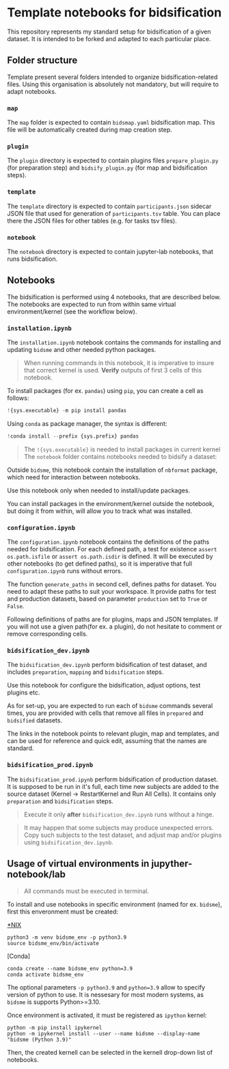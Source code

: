 # Template notebooks for bidsification

This repository represents my standard setup for bidsification of a given dataset.
It is intended to be forked and adapted to each particular place.


## Folder structure

Template present several folders intended to organize bidsification-related files.
Using this organisation is absolutely not mandatory, but will require to adapt
notebooks.

### `map`

The `map` folder is expected to contain `bidsmap.yaml` bidsification map.
This file will be automatically created during map creation step.

### `plugin`

The `plugin` directory is expected to contain plugins files `prepare_plugin.py`
(for preparation step) and `bidsify_plugin.py` (for map and bidsification steps).

### `template`

The `template` directory is expected to contain `participants.json` sidecar JSON
file that used for generation of `participants.tsv` table.
You can place there the JSON files for other tables (e.g. for tasks tsv files).

### `notebook`

The `notebook` directory is expected to contain jupyter-lab notebooks, that runs
bidsification.


## Notebooks

The bidsification is performed using 4 notebooks, that are described below.
The notebooks are expected to run from within same virtual environment/kernel
(see the workflow below).

### `installation.ipynb`

The `installation.ipynb` notebook contains the commands for installing and
updating `bidsme` and other needed python packages.

> When running commands in this notebook, it is imperative to insure that
correct kernel is used. **Verify** outputs of first 3 cells of this notebook.

To install packages (for ex. `pandas`) using `pip`, you can create a cell
as follows:
```python
!{sys.executable} -m pip install pandas
```

Using `conda` as package manager, the syntax is different:
```python
!conda install --prefix {sys.prefix} pandas
```

> The `!{sys.executable}` is needed to install packages in current kernel
The `notebook` folder contains notebooks needed to bidsify a dataset:

Outside `bidsme`, this notebook contain the installation of `nbformat`
package, which need for interaction between notebooks.

Use this notebook only when needed to install/update packages.

You can install packages in the environment/kernel outside the notebook,
but doing it from within, will allow you to track what was installed.

### `configuration.ipynb`

The `configuration.ipynb` notebook contains the definitions of the paths
needed for bidsification.
For each defined path, a test for existence `assert os.path.isfile` or
`assert os.path.isdir` is defined.
It will be executed by other notebooks (to get defined paths), so it is
imperative that full `configuration.ipynb` runs without errors.

The function `generate_paths` in second cell, defines paths for dataset.
You need to adapt these paths to suit your workspace.
It provide paths for test and production datasets, based on parameter
`production` set to `True` or `False`.

Following definitions of paths are for plugins, maps and JSON templates.
If you will not use a given path(for ex. a plugin), do not hesitate to
comment or remove corresponding cells.


### `bidsification_dev.ipynb`

The `bidsification_dev.ipynb` perform bidsification of test dataset, and
includes `preparation`, `mapping` and `bidsification` steps.

Use this notebook for configure the bidsification, adjust options,
test plugins etc.

As for set-up, you are expected to run each of `bidsme` commands several
times, you are provided with cells that remove all files in `prepared`
and `bidsified` datasets.

The links in the notebook points to relevant plugin, map and templates,
and can be used for reference and quick edit, assuming that the names
are standard.


### `bidsification_prod.ipynb`

The `bidsification_prod.ipynb` perform bidsification of production dataset.
It is supposed to be run in it's full, each time new subjects are added to
the source dataset (Kernel -> RestartKernel and Run All Cells).
It contains only `preparation` and `bidsification` steps.

> Execute it only **after** `bidsification_dev.ipynb` runs without a hinge.

> It may happen that some subjects may produce unexpected errors. Copy such
subjects to the test dataset, and adjust map and/or plugins using
`bidsification_dev.ipynb`.

## Usage of virtual environments in jupyther-notebook/lab

> All commands must be executed in terminal.

To install and use notebooks in specific environment (named for ex. `bidsme`),
first this enveronment must be created:

[\*NIX](https://docs.python.org/3/tutorial/venv.html)
```
python3 -m venv bidsme_env -p python3.9
source bidsme_env/bin/activate
```

[Conda]
```
conda create --name bidsme_env python=3.9
conda activate bidsme_env
```

The optional parameters `-p python3.9` and `python=3.9` allow to specify
version of python to use.
It is nessesary for most modern systems, as `bidsme` is supports Python>=3.10.

Once environment is activated, it must be registered as `ipython` kernel:
```
python -m pip install ipykernel
python -m ipykernel install --user --name bidsme --display-name "bidsme (Python 3.9)"
```

Then, the created kernell can be selected in the kernell drop-down list of notebooks.
